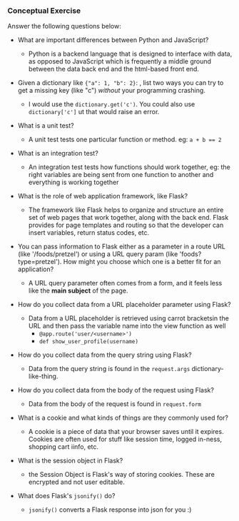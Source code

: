 ### Conceptual Exercise

Answer the following questions below:

-  What are important differences between Python and JavaScript?

   -  Python is a backend language that is designed to interface with data, as opposed to JavaScript which is frequently a middle ground between the data back end and the html-based front end.

-  Given a dictionary like `{"a": 1, "b": 2}`: , list two ways you
   can try to get a missing key (like "c") _without_ your programming
   crashing.

   -  I would use the `dictionary.get('c')`. You could also use `dictionary['c']` ut that would raise an error.

-  What is a unit test?

   -  A unit test tests one particular function or method. eg: `a + b == 2`

-  What is an integration test?

   -  An integration test tests how functions should work together, eg: the right variables are being sent from one function to another and everything is working together

-  What is the role of web application framework, like Flask?

   -  The framework like Flask helps to organize and structure an entire set of web pages that work together, along with the back end. Flask provides for page templates and routing so that the developer can insert variables, return status codes, etc.

-  You can pass information to Flask either as a parameter in a route URL
   (like '/foods/pretzel') or using a URL query param (like
   'foods?type=pretzel'). How might you choose which one is a better fit
   for an application?

   -  A URL query parameter often comes from a form, and it feels less like the **main subject** of the page.

-  How do you collect data from a URL placeholder parameter using Flask?

   -  Data from a URL placeholder is retrieved using carrot bracketsin the URL and then pass the variable name into the view function as well
      -  `@app.route('user/<username>')`
      -  `def show_user_profile(username)`

-  How do you collect data from the query string using Flask?

   -  Data from the query string is found in the `request.args` dictionary-like-thing.

-  How do you collect data from the body of the request using Flask?

   -  Data from the body of the request is found in `request.form`

-  What is a cookie and what kinds of things are they commonly used for?

   -  A cookie is a piece of data that your browser saves until it expires. Cookies are often used for stuff like session time, logged in-ness, shopping cart iinfo, etc.

-  What is the session object in Flask?

   -  the Session Object is Flask's way of storing cookies. These are encrypted and not user editable.

-  What does Flask's `jsonify()` do?
   -  `jsonify()` converts a Flask response into json for you :)
